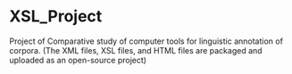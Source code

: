 # XSL_Project
Project of Comparative study of computer tools for linguistic annotation of corpora. (The XML files, XSL files, and HTML files are packaged and uploaded as an open-source project)
